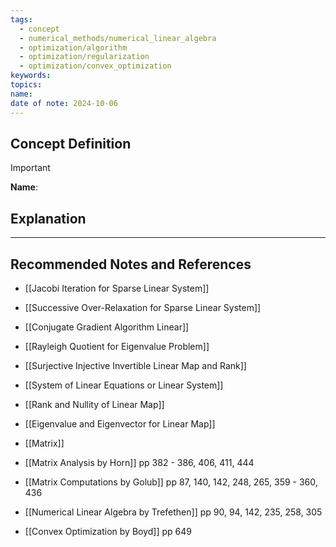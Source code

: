 ```yaml
---
tags:
  - concept
  - numerical_methods/numerical_linear_algebra
  - optimization/algorithm
  - optimization/regularization
  - optimization/convex_optimization
keywords: 
topics: 
name: 
date of note: 2024-10-06
---
```


## Concept Definition

>[!important]
>**Name**: 



## Explanation





-----------
##  Recommended Notes and References



- [[Jacobi Iteration for Sparse Linear System]]
- [[Successive Over-Relaxation for Sparse Linear System]]
- [[Conjugate Gradient Algorithm Linear]]


- [[Rayleigh Quotient for Eigenvalue Problem]]
- [[Surjective Injective Invertible Linear Map and Rank]]
- [[System of Linear Equations or Linear System]]
- [[Rank and Nullity of Linear Map]]


- [[Eigenvalue and Eigenvector for Linear Map]]
- [[Matrix]]


- [[Matrix Analysis by Horn]] pp 382 - 386, 406, 411, 444
- [[Matrix Computations by Golub]] pp 87, 140, 142, 248,  265,  359 - 360, 436
- [[Numerical Linear Algebra by Trefethen]] pp 90, 94, 142, 235, 258, 305
- [[Convex Optimization by Boyd]] pp 649